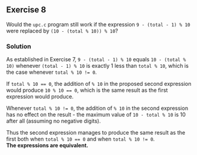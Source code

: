 ## Exercise 8
Would the `upc.c` program still work if the expression `9 - (total - 1) % 10` were replaced by `(10 - (total % 10)) % 10`?

### Solution
As established in Exercise 7, `9 - (total - 1) % 10` equals `10 - (total % 10)` whenever `(total - 1) % 10` is exactly 1 less than `total % 10`, which is the case whenever `total % 10 != 0`.

If `total % 10 == 0`, the addition of `% 10` in the proposed second expression would produce `10 % 10 == 0`, which is the same result as the first expression would produce.

Whenever `total % 10 != 0`, the addition of `% 10` in the second expression has no effect on the result - the maximum value of `10 - total % 10` is 10 after all (assuming no negative digits).

Thus the second expression manages to produce the same result as the first both when `total % 10 == 0` and when `total % 10 != 0`.</br>
**The expressions are equivalent.**